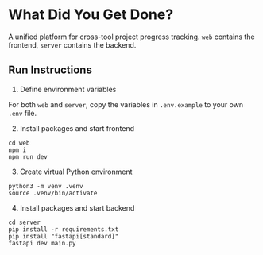 # What Did You Get Done?

A unified platform for cross-tool project progress tracking. `web` contains the frontend, `server` contains the backend.

## Run Instructions

1. Define environment variables

For both `web` and `server`, copy the variables in `.env.example` to your own `.env` file.

2. Install packages and start frontend

```
cd web
npm i
npm run dev
```

3. Create virtual Python environment

```
python3 -m venv .venv
source .venv/bin/activate
```

4. Install packages and start backend

```
cd server
pip install -r requirements.txt
pip install "fastapi[standard]"
fastapi dev main.py
```
